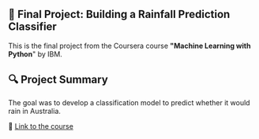 ## 📝 Final Project: Building a Rainfall Prediction Classifier
This is the final project from the Coursera course **"Machine Learning with Python**" by IBM.

## 🔍 Project Summary
The goal was to develop a classification model to predict whether it would rain in Australia.

🔗 [Link to the course](https://www.coursera.org/learn/machine-learning-with-python)

